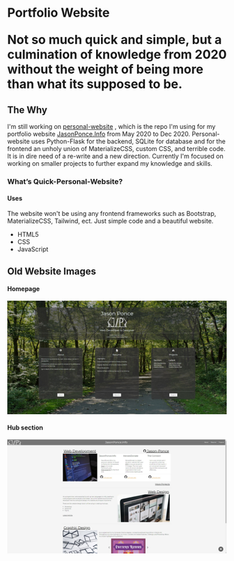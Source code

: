 <h1>Portfolio Website</h>

>>>>

Not so much quick and simple, but a culmination of knowledge from 2020 without the weight of being more than what its supposed to be.

<h2> The Why </h2>

I'm still working on [personal-website](https://github.com/Jason-Ponce/personal-website) , which is the repo I'm using for my portfolio website [JasonPonce.Info](http://www.jasonponce.info/) from May 2020 to Dec 2020. Personal-website uses Python-Flask for the backend, SQLite for database and for the frontend an unholy union of MaterializeCSS, custom CSS, and terrible code. It is in dire need of a re-write and a new direction. Currently I'm focused on working on smaller projects to further expand my knowledge and skills. 

<h3> What’s Quick-Personal-Website? </h3>
<h4>Uses</h4>

The website won't be using any frontend frameworks such as Bootstrap, MaterializeCSS, Tailwind, ect. Just simple code and a beautiful website. 

* HTML5
* CSS
* JavaScript



<h2> Old Website Images</h2>

<h4>Homepage</h4>

![Preview](img/oldwebsite.JPG)

<h4>Hub section</h4>

![Preview](img/oldwebsite2.JPG)
